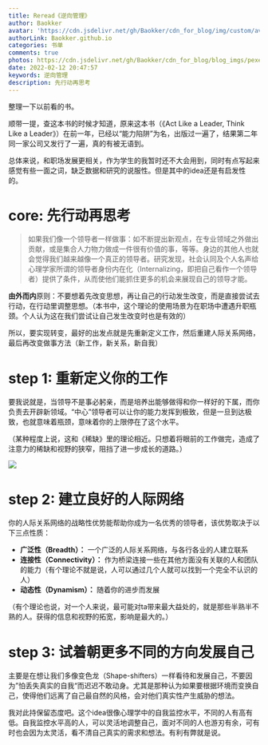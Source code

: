 ```yaml
---
title: Reread《逆向管理》
author: Baokker
avatar: 'https://cdn.jsdelivr.net/gh/Baokker/cdn_for_blog/img/custom/avatar.jpg'
authorLink: Baokker.github.io
categories: 书单
comments: true
photos: https://cdn.jsdelivr.net/gh/Baokker/cdn_for_blog/blog_imgs/pexels-zumrad-normatova-11123077.jpg
date: 2022-02-12 20:47:57
keywords: 逆向管理
description: 先行动再思考
---
```




整理一下以前看的书。

顺带一提，查这本书的时候才知道，原来这本书（《Act Like a Leader, Think Like a Leader》）在前一年，已经以“能力陷阱”为名，出版过一遍了，结果第二年同一家公司又发行了一遍，真的有被无语到。

总体来说，和职场发展更相关，作为学生的我暂时还不大会用到，同时有点写起来感觉有些一面之词，缺乏数据和研究的说服性。但是其中的idea还是有启发性的。



# core: 先行动再思考

> 如果我们像一个领导者一样做事：如不断提出新观点，在专业领域之外做出贡献，或是集合人力物力做成一件很有价值的事，等等。身边的其他人也就会觉得我们越来越像一个真正的领导者。研究发现，社会认同及个人名声给心理学家所谓的领导者身份内在化（Internalizing，即把自己看作一个领导者）提供了条件，从而使他们能抓住更多的机会来展现自己的领导才能。

**由外而内**原则：不要想着先改变思想，再让自己的行动发生改变，而是直接尝试去行动，在行动里调整思想。（本书中，这个理论的使用场景为在职场中遭遇升职瓶颈。个人认为这在我们尝试让自己发生改变时也是有效的）

所以，要实现转变，最好的出发点就是先重新定义工作，然后重建人际关系网络，最后再改变做事方法（新工作，新关系，新自我）



# step 1: 重新定义你的工作

要我说就是，当领导不是事必躬亲，而是培养出能够做得和你一样好的下属，而你负责去开辟新领域。“中心”领导者可以让你的能力发挥到极致，但是一旦到达极致，也就意味着瓶颈，意味着你的上限停在了这个水平。

（某种程度上说，这和《稀缺》里的理论相近。只想着将眼前的工作做完，造成了注意力的稀缺和视野的狭窄，阻挡了进一步成长的道路。）



![](https://cdn.jsdelivr.net/gh/Baokker/cdn_for_blog/blog_imgs/20220212201908.png)



# step 2: 建立良好的人际网络

你的人际关系网络的战略性优势能帮助你成为一名优秀的领导者，该优势取决于以下三点性质：

- **广泛性（Breadth）：** 一个广泛的人际关系网络，与各行各业的人建立联系
- **连接性（Connectivity）：** 作为桥梁连接一些在其他方面没有关联的人和团队的能力（有个理论不就是说，人可以通过几个人就可以找到一个完全不认识的人）
- **动态性（Dynamism）：** 随着你的进步而发展

（有个理论也说，对一个人来说，最可能对ta带来最大益处的，就是那些半熟半不熟的人。获得的信息和视野的拓宽，影响是最大的。）



# step 3: 试着朝更多不同的方向发展自己

主要是在想让我们多像变色龙（Shape-shifters）一样看待和发展自己，不要因为”怕丢失真实的自我“而迟迟不敢动身。尤其是那种认为如果要根据环境而变换自己，使得他们远离了自己最自然的风格，会对他们真实性产生威胁的想法。

我对此持保留态度吧。这个idea很像心理学中的自我监控水平，不同的人有高有低。自我监控水平高的人，可以灵活地调整自己，面对不同的人也游刃有余，可有时也会因为太灵活，看不清自己真实的需求和想法。有利有弊就是说。
